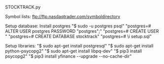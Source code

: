 STOCKTRACK.py

Symbol lists: ftp://ftp.nasdaqtrader.com/symboldirectory

Setup database:
Install postgres
"$ sudo -u postgres psql"
"postgres=# ALTER USER postgres PASSWORD "postgres";"
"postgres=# CREATE USER <username>"
"postgres=# CREATE DATABASE stocktrack"
"postgres=# \i setup.sql"

Setup libraries:
"$ sudo apt-get install postgresql"
"$ sudo apt-get install python-psycopg2"
"$ sudo apt-get install libpq-dev"
"$ pip3 install psycopg2"
"$ pip3 install yfinance --upgrade --no-cache-dir"

